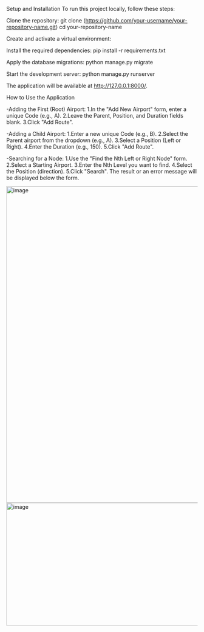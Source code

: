 Setup and Installation
To run this project locally, follow these steps:

Clone the repository:
 git clone (https://github.com/your-username/your-repository-name.git)
 cd your-repository-name

Create and activate a virtual environment:

Install the required dependencies:
 pip install -r requirements.txt

Apply the database migrations:
 python manage.py migrate

Start the development server:
 python manage.py runserver

The application will be available at http://127.0.0.1:8000/.

How to Use the Application

-Adding the First (Root) Airport:
   1.In the "Add New Airport" form, enter a unique Code (e.g., A).
   2.Leave the Parent, Position, and Duration fields blank.
   3.Click "Add Route".

-Adding a Child Airport:
   1.Enter a new unique Code (e.g., B).
   2.Select the Parent airport from the dropdown (e.g., A).
   3.Select a Position (Left or Right).
   4.Enter the Duration (e.g., 150).
   5.Click "Add Route".

-Searching for a Node:
   1.Use the "Find the Nth Left or Right Node" form.
   2.Select a Starting Airport.
   3.Enter the Nth Level you want to find.
   4.Select the Position (direction).
   5.Click "Search". The result or an error message will be displayed below the form.


<img width="1897" height="835" alt="image" src="https://github.com/user-attachments/assets/8ced1c10-90ad-44f3-8636-5f98de797916" />
<img width="1885" height="324" alt="image" src="https://github.com/user-attachments/assets/e0ec000a-fb2c-4052-b4ce-8d5de08437f8" />


